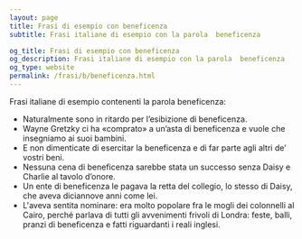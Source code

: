 ```yaml
---
layout: page
title: Frasi di esempio con beneficenza 
subtitle: Frasi italiane di esempio con la parola  beneficenza

og_title: Frasi di esempio con beneficenza 
og_description: Frasi italiane di esempio con la parola  beneficenza
og_type: website
permalink: /frasi/b/beneficenza.html
---
```


Frasi italiane di esempio contenenti la parola beneficenza:


- Naturalmente sono in ritardo per l’esibizione di beneficenza.
- Wayne Gretzky ci ha «comprato» a un’asta di beneficenza e vuole che insegniamo ai suoi bambini.
- E non dimenticate di esercitar la beneficenza e di far parte agli altri de’ vostri beni.
- Nessuna cena di beneficenza sarebbe stata un successo senza Daisy e Charlie al tavolo d’onore.
- Un ente di beneficenza le pagava la retta del collegio, lo stesso di Daisy, che aveva diciannove anni come lei.
- L'aveva sentita nominare: era molto popolare fra le mogli dei colonnelli al Cairo, perché parlava di tutti gli avvenimenti frivoli di Londra: feste, balli, pranzi di beneficenza e fatti riguardanti i reali inglesi.
